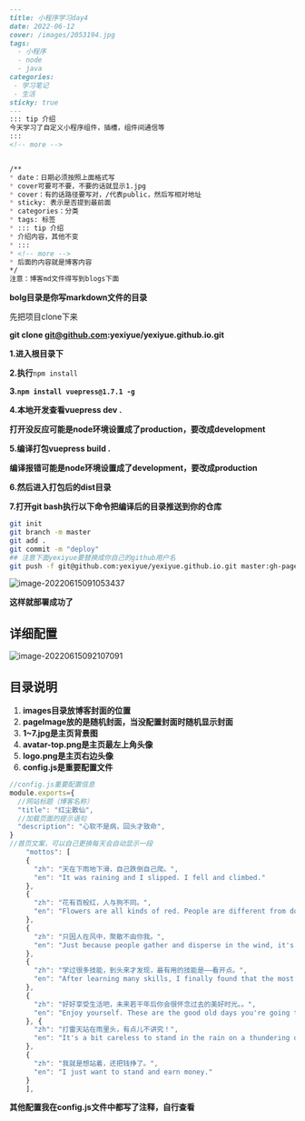 ```markdown
---
title: 小程序学习day4
date: 2022-06-12
cover: /images/2053194.jpg
tags:
  - 小程序
  - node
  - java
categories:
 - 学习笔记
 - 生活
sticky: true
---
::: tip 介绍
今天学习了自定义小程序组件，插槽，组件间通信等
:::
<!-- more -->


/**
* date：日期必须按照上面格式写
* cover可要可不要，不要的话就显示1.jpg
* cover：有的话路径要写对，/代表public，然后写相对地址
* sticky: 表示是否提到最前面
* categories：分类
* tags: 标签
* ::: tip 介绍
* 介绍内容，其他不变
* :::
* <!-- more -->
* 后面的内容就是博客内容
*/
注意：博客md文件得写到blogs下面
```

**bolg目录是你写markdown文件的目录**

先把项目clone下来

**git clone git@github.com:yexiyue/yexiyue.github.io.git**

**1.进入根目录下**

**2.执行**`npm install`

**3.`npm install vuepress@1.7.1 -g`**

**4.本地开发查看vuepress dev .**

**打开没反应可能是node环境设置成了production，要改成development**

**5.编译打包vuepress build .**

**编译报错可能是node环境设置成了development，要改成production**

**6.然后进入打包后的dist目录**

**7.打开git bash执行以下命令把编译后的目录推送到你的仓库**

```bash
git init
git branch -m master
git add .
git commit -m "deploy"
## 注意下面yexiyue要替换成你自己的github用户名
git push -f git@github.com:yexiyue/yexiyue.github.io.git master:gh-pages
```



![image-20220615091053437](https://s2.loli.net/2022/06/15/i9mgQFNahD3y7bu.png)

**这样就部署成功了**



## **详细配置**

![image-20220615092107091](https://s2.loli.net/2022/06/15/Qe5cyv6RKhzsa3o.png)

## 目录说明

1. **images目录放博客封面的位置**
2. **pageImage放的是随机封面，当没配置封面时随机显示封面**
3. **1~7.jpg是主页背景图**
4. **avatar-top.png是主页最左上角头像**
5. **logo.png是主页右边头像**
6. **config.js是重要配置文件**

```js
//config.js重要配置信息
module.exports={
  //网站标题（博客名称）
  "title": "红尘散仙",
  //加载页面的提示语句
  "description": "心软不是病，回头才致命",
}
//首页文案，可以自己更换每天会自动显示一段
    "mottos": [
    {
      "zh": "天在下雨地下滑，自己跌倒自己爬。",
      "en": "It was raining and I slipped. I fell and climbed."
    },
    {
      "zh": "花有百般红，人与狗不同。",
      "en": "Flowers are all kinds of red. People are different from dogs."
    },
    {
      "zh": "只因人在风中，聚散不由你我。",
      "en": "Just because people gather and disperse in the wind, it's up to you and me."
    },
    {
      "zh": "学过很多技能，到头来才发现，最有用的技能是——看开点。",
      "en": "After learning many skills, I finally found that the most useful skill is to be open-minded."
    },
    {
      "zh": "好好享受生活吧，未来若干年后你会很怀念过去的美好时光。。",
      "en": "Enjoy yourself. These are the good old days you're going to miss in the years ahead. "
    }, {
      "zh": "打雷天站在雨里头，有点儿不讲究！",
      "en": "It's a bit careless to stand in the rain on a thundering day."
    },
    {
      "zh": "我就是想站着，还把钱挣了。",
      "en": "I just want to stand and earn money."
    }
    ],
```



**其他配置我在config.js文件中都写了注释，自行查看**